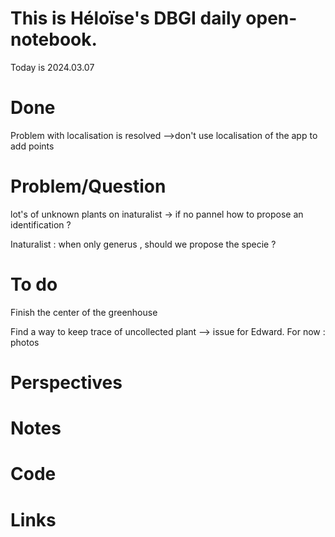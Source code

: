# This is Héloïse's DBGI daily open-notebook.

Today is 2024.03.07

# Done
Problem with localisation is resolved -->don't use localisation of the app to add points


# Problem/Question
lot's of unknown plants on inaturalist -> if no pannel how to propose an identification ?  

Inaturalist : when only generus , should we propose the specie ? 
# To do 
Finish the center of the greenhouse 

Find a way to keep trace of uncollected plant --> issue for Edward. For now :  photos 
# Perspectives

# Notes

# Code

# Links